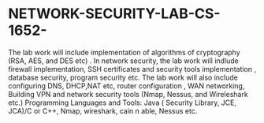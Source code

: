 # NETWORK-SECURITY-LAB-CS-1652-
The lab work will include implementation of algorithms of cryptography (RSA, AES, and DES etc) . In network security, the lab work will indlude firewall implementation, SSH certificates and security tools implementation , database security, program security etc. The lab work will also include configuring DNS, DHCP,NAT etc, router configuration , WAN networking, Building VPN and network security tools (Nmap, Nessus, and Wireleshark etc.) Programming Languages and Tools: Java ( Security Library, JCE, JCA)/C or C++, Nmap, wireshark, cain n able, Nessus etc.
